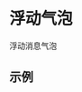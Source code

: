 <script setup>
import componentDemo from './DemoBubble.vue'
</script>

# 浮动气泡

浮动消息气泡

## 示例


<preview-demo-code comp-name="Bubble" demo-name="DemoBubble">
  <component-demo />
</preview-demo-code>
